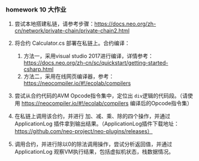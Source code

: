 
### homework 10 大作业


1. 尝试本地搭建私链，请参考步骤：https://docs.neo.org/zh-cn/network/private-chain/private-chain2.html

2. 将合约 Calculator.cs 部署在私链上。合约编译：
   1. 方法一，采用visual studio 2017进行编译，详情参考：https://docs.neo.org/zh-cn/sc/quickstart/getting-started-csharp.html
   2. 方法二，采用在线网页编译器，参考：https://neocompiler.io/#!/ecolab/compilers

3. 尝试从合约代码的AVM Opcode指令集中，定位出 `div`逻辑的代码段。（请使用 https://neocompiler.io/#!/ecolab/compilers 编译后的Opcode指令集）

4. 在私链上调用该合约，并进行 加、减、乘、除的四个操作，并通过 ApplicationLog 插件拿到输出结果。（ApplicationLog插件下载地址：https://github.com/neo-project/neo-plugins/releases）

5. 调用合约，并进行除以0的除法调用操作，尝试分析返回值，并通过ApplicationLog 观察VM执行结果，包括虚拟机状态，栈数据情况。
